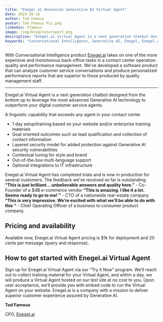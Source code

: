 ```yaml
---
title: "Enegel.ai Announces Generative AI Virtual Agent"
date: 2023-10-16
author: Tod Famous
avatar: Tod Famous Pic.png
linkedin: tfamous
image: /img/blog/convreport.png
description: "Enegel.ai Virtual Agent is a next generation chatbot designed from the bottom up to leverage the most advanced Generative AI technology to outperform your digital customer service agents"
keywords: "Conversational Intelligence, Generative AI, Enegel, Enegel.ai, CX, Customer Experience, CX Improvement, Customer Satisfaction" 
---
```


With Conversational Intelligence product [Enegel.ai](https://www.enegel.ai) takes on one of the more expensive and monotonous back-office tasks in a contact center operation: quality and performance management.  We’ve developed a software product that can analyze customer service conversations and produce personalized performance reports that are superior to those produced by quality management staff.

---
<script setup>
import ButtonCTA from '../.vitepress/theme/components/ButtonCTA.vue'
</script>


Enegel.ai Virtual Agent is a next generation chatbot designed from the bottom up to leverage the most advanced Generative AI technology to outperform your digital customer service agents.

A linguistic capability that exceeds any agent in your contact center
* 1 day setup/training based on your website and/or enterprise training materials
* Goal oriented outcomes such as lead qualification and collection of contact information
* Layered security model for added protection against Generative AI security vulnerabilities
* Contextual tuning for style and brand
* Out-of-the-box multi-language support
* Optional integrations to IT infrastructure

Enegel.ai Virtual Agent has completed trials and is now in production for several customers. The feedback we've received so far is outstanding:
**“This is just brilliant…  unbelievable answers and quality here.”**  - Co-Founder of a $4B e-commerce vendor 
**“This is amazing. I like it a lot. Seems ready to go to me! ”** - CTO of a nationwide real-estate company
**“This is very impressive.  We’re excited with what we’ll be able to do with this “** - Chief Operating Officer of a business to consumer product company.

## Pricing and availability

Available now, Enegel.ai Virtual Agent pricing is $1k for deployment and 20 cents per message (query and response).

## How to get started with Enegel.ai Virtual Agent

Sign up for Enegel.ai Virtual Agent via our “Try it Now” program.  We’ll reach out to collect training material for your Virtual Agent, and within a day, we will produce a Virtual Agent hosted on our test site at no cost to you.  Upon user acceptance, we’ll provide you with embed code to run the Virtual Agent on your website.
Enegel.ai is a company with a mission to deliver superior customer experience assured by Generative AI.

<ButtonCTA title="Try it now!" url="https://www.enegel.ai/company/tryit"></ButtonCTA>

**Tod Famous**

CPO, [Enegel.ai](https://www.enegel.ai)


